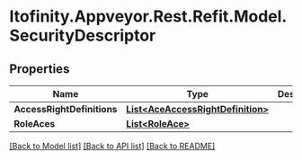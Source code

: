# Itofinity.Appveyor.Rest.Refit.Model.SecurityDescriptor
## Properties

Name | Type | Description | Notes
------------ | ------------- | ------------- | -------------
**AccessRightDefinitions** | [**List&lt;AceAccessRightDefinition&gt;**](AceAccessRightDefinition.md) |  | [optional] 
**RoleAces** | [**List&lt;RoleAce&gt;**](RoleAce.md) |  | [optional] 

[[Back to Model list]](../README.md#documentation-for-models) [[Back to API list]](../README.md#documentation-for-api-endpoints) [[Back to README]](../README.md)

